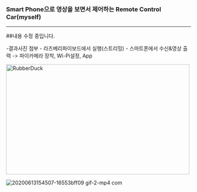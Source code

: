 ### Smart Phone으로 영상을 보면서 제어하는 Remote Control Car(myself)
<hr/>

##내용 수정 중입니다.

-결과사진 첨부 -
라즈베리파이보드에서 실행(스트리밍) - 스마트폰에서 수신&영상 출력
 -> 파이카메라 장착, Wi-Pi설정, App 

<img src="https://user-images.githubusercontent.com/65689549/84568600-7b755c80-adbb-11ea-8893-7849989ea44c.png" width="500px" height="300px" title="px(픽셀) 크기 설정" alt="RubberDuck"></img><br/>

![20200613154507-16553bff09 gif-2-mp4 com](https://user-images.githubusercontent.com/65689549/84569176-72868a00-adbf-11ea-885a-a70421676a72.gif)


